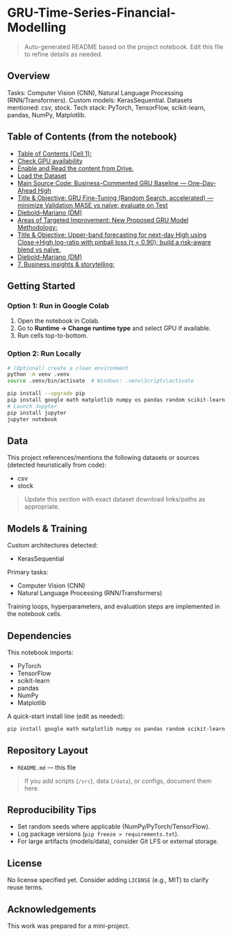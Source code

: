 # GRU-Time-Series-Financial-Modelling

> Auto-generated README based on the project notebook. Edit this file to refine details as needed.

## Overview

Tasks: Computer Vision (CNN), Natural Language Processing (RNN/Transformers). Custom models: KerasSequential. Datasets mentioned: csv, stock. Tech stack: PyTorch, TensorFlow, scikit-learn, pandas, NumPy, Matplotlib.

## Table of Contents (from the notebook)

- [Table of Contents (Cell 1):](#table-of-contents-cell-1)
- [Check GPU availability](#check-gpu-availability)
- [Enable and Read the content from Drive.](#enable-and-read-the-content-from-drive)
- [Load the Dataset](#load-the-dataset)
- [Main Source Code: Business-Commented GRU Baseline — One-Day-Ahead High](#main-source-code-business-commented-gru-baseline--one-day-ahead-high)
- [Title & Objective: GRU Fine-Tuning (Random Search, accelerated) — minimize Validation MASE vs naïve; evaluate on Test](#title--objective-gru-fine-tuning-random-search-accelerated--minimize-validation-mase-vs-nave-evaluate-on-test)
- [Diebold–Mariano (DM)](#dieboldmariano-dm)
- [Areas of Targeted Improvement: New Proposed GRU Model Methodology:](#areas-of-targeted-improvement-new-proposed-gru-model-methodology)
- [Title & Objective: Upper-band forecasting for next-day High using Close→High log-ratio with pinball loss (τ = 0.90); build a risk-aware blend vs naïve.](#title--objective-upper-band-forecasting-for-next-day-high-using-closehigh-log-ratio-with-pinball-loss---090-build-a-risk-aware-blend-vs-nave)
- [Diebold–Mariano (DM)](#dieboldmariano-dm)
- [7. Business insights & storytelling:](#7-business-insights--storytelling)

## Getting Started

### Option 1: Run in Google Colab

1. Open the notebook in Colab.
2. Go to **Runtime → Change runtime type** and select GPU if available.
3. Run cells top-to-bottom.

### Option 2: Run Locally

```bash
# (Optional) create a clean environment
python -m venv .venv
source .venv/bin/activate  # Windows: .venv\Scripts\activate

pip install --upgrade pip
pip install google math matplotlib numpy os pandas random scikit-learn tensorflow torch
# Launch Jupyter
pip install jupyter
jupyter notebook
```

## Data

This project references/mentions the following datasets or sources (detected heuristically from code):

- csv
- stock

> Update this section with exact dataset download links/paths as appropriate.

## Models & Training

Custom architectures detected:

- KerasSequential

Primary tasks:

- Computer Vision (CNN)
- Natural Language Processing (RNN/Transformers)

Training loops, hyperparameters, and evaluation steps are implemented in the notebook cells.

## Dependencies

This notebook imports:

- PyTorch
- TensorFlow
- scikit-learn
- pandas
- NumPy
- Matplotlib

A quick-start install line (edit as needed):

```bash
pip install google math matplotlib numpy os pandas random scikit-learn tensorflow torch
```

## Repository Layout

- `README.md` — this file

> If you add scripts (`/src`), data (`/data`), or configs, document them here.

## Reproducibility Tips

- Set random seeds where applicable (NumPy/PyTorch/TensorFlow).
- Log package versions (`pip freeze > requirements.txt`).
- For large artifacts (models/data), consider Git LFS or external storage.

## License

No license specified yet. Consider adding `LICENSE` (e.g., MIT) to clarify reuse terms.

## Acknowledgements

This work was prepared for a mini-project.
